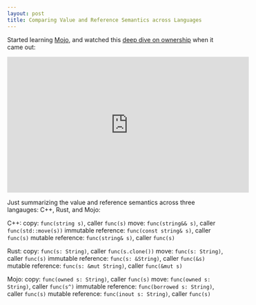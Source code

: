 ```yaml
---
layout: post
title: Comparing Value and Reference Semantics across Languages
---
```


Started learning [Mojo](https://docs.modular.com/mojo/manual/), and watched this [deep dive on ownership](https://www.youtube.com/watch?v=9ag0fPMmYPQ) when it came out:

<iframe width="560" height="315" src="https://www.youtube.com/embed/9ag0fPMmYPQ?si=q1rL7p2p5e7t2Mkd" title="YouTube video player" frameborder="0" allow="accelerometer; autoplay; clipboard-write; encrypted-media; gyroscope; picture-in-picture; web-share" referrerpolicy="strict-origin-when-cross-origin" allowfullscreen></iframe>

Just summarizing the value and reference semantics across three langauges: C++, Rust, and Mojo:

C++:
copy: `func(string s)`, caller `func(s)`
move: `func(string&& s)`, caller `func(std::move(s))`
immutable reference: `func(const string& s)`, caller `func(s)`
mutable reference: `func(string& s)`, caller `func(s)`

Rust:
copy: `func(s: String)`, caller `func(s.clone())`
move: `func(s: String)`, caller `func(s)`
immutable reference: `func(s: &String)`, caller `func(&s)`
mutable reference: `func(s: &mut String)`, caller `func(&mut s)`

Mojo:
copy: `func(owned s: String)`, caller `func(s)`
move: `func(owned s: String)`, caller `func(s^)`
immutable reference: `func(borrowed s: String)`, caller `func(s)`
mutable reference: `func(inout s: String)`, caller `func(s)`

